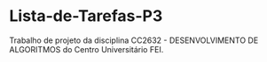 # Lista-de-Tarefas-P3
Trabalho de projeto da disciplina CC2632 - DESENVOLVIMENTO DE ALGORITMOS do Centro Universitário FEI.
